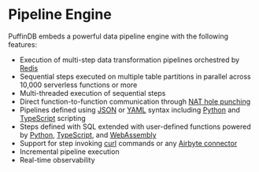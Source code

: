 # Pipeline Engine

PuffinDB embeds a powerful data pipeline engine with the following features:

- Execution of multi-step data transformation pipelines orchestred by [Redis](https://redis.io/)
- Sequential steps executed on multiple table partitions in parallel across 10,000 serverless functions or more
- Multi-threaded execution of sequential steps
- Direct function-to-function communication through [NAT hole punching](https://github.com/spcl/tcpunch)
- Pipelines defined using [JSON](https://www.json.org/) or [YAML](https://yaml.org/) syntax including [Python](https://www.python.org/) and [TypeScript](https://www.typescriptlang.org/) scripting
- Steps defined with SQL extended with user-defined functions powered by [Python](https://www.python.org/), [TypeScript](https://www.typescriptlang.org/), and [WebAssembly](https://webassembly.org/)
- Support for step invoking [curl](https://curl.se/) commands or any [Airbyte connector](https://airbyte.com/connectors)
- Incremental pipeline execution
- Real-time observability
